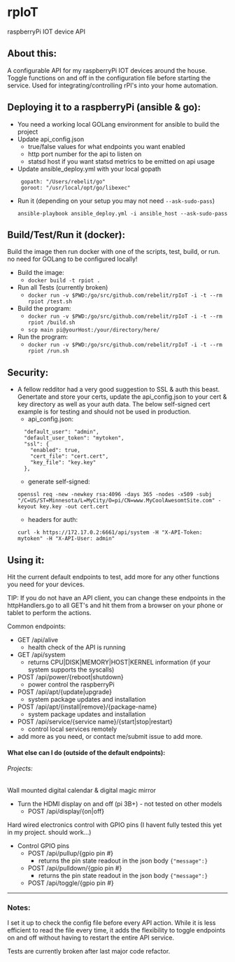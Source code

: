 # rpIoT
raspberryPi IOT device API

## About this:
A configurable API for my raspberryPi IOT devices around the house. Toggle functions on and off in the 
configuration file before starting the service.  Used for integrating/controlling rPI's into your home automation. 

## Deploying it to a raspberryPi (ansible & go):
* You need a working local GOLang environment for ansible to build the project
* Update api_config.json 
    * true/false values for what endpoints you want enabled
    * http port number for the api to listen on
    * statsd host if you want statsd metrics to be emitted on api usage
* Update ansible_deploy.yml with your local gopath
   ```
    gopath: "/Users/rebelit/go"
    goroot: "/usr/local/opt/go/libexec"
   ```
* Run it (depending on your setup you may not need `--ask-sudo-pass`)
    ```
    ansible-playbook ansible_deploy.yml -i ansible_host --ask-sudo-pass
    ```
    
## Build/Test/Run it (docker):
Build the image then run docker with one of the scripts, test, build, or run.  no need for GOLang to be configured 
locally!

* Build the image:
    * `docker build -t rpiot .`
* Run all Tests (currently broken)
    * `docker run -v $PWD:/go/src/github.com/rebelit/rpIoT -i -t --rm rpiot /test.sh`
* Build the program:
    * `docker run -v $PWD:/go/src/github.com/rebelit/rpIoT -i -t --rm rpiot /build.sh`
    * `scp main pi@yourHost:/your/directory/here/`
* Run the program:
    * `docker run -v $PWD:/go/src/github.com/rebelit/rpIoT -i -t --rm rpiot /run.sh`
    
    
## Security:
* A fellow redditor had a very good suggestion to SSL & auth this beast. Genertate and store your certs, update the api_config.json
to your cert & key directory as well as your auth data.   The below self-signed cert example is for testing and should not be used in production. 
    * api_config.json:
    ```
      "default_user": "admin",
      "default_user_token": "mytoken",
      "ssl": {
        "enabled": true,
        "cert_file": "cert.cert",
        "key_file": "key.key"
      },

    ```
    * generate self-signed:
    ```
    openssl req -new -newkey rsa:4096 -days 365 -nodes -x509 -subj "/C=US/ST=Minnesota/L=MyCity/O=pi/CN=www.MyCoolAwesomtSite.com" -keyout key.key -out cert.cert
    ```
    * headers for auth:
    ```
    curl -k https://172.17.0.2:6661/api/system -H "X-API-Token: mytoken" -H "X-API-User: admin"
    ```

## Using it:
Hit the current default endpoints to test, add more for any other functions you need for your 
devices. 

TIP: If you do not have an API client, you can change these endpoints in the httpHandlers.go to all GET's
and hit them from a browser on your phone or tablet to perform the actions. 

Common endpoints:
* GET /api/alive
    * health check of the API is running
* GET /api/system
    * returns CPU|DISK|MEMORY|HOST|KERNEL information (if your system supports the syscalls)
* POST /api/power/{reboot|shutdown}
    * power control the raspberryPi
* POST /api/apt/{update|upgrade}
    * system package updates and installation
* POST /api/apt/{install|remove}/{package-name}
    * system package updates and installation
* POST /api/service/{service name}/{start|stop|restart}
    * control local services remotely
* add more as you need, or contact me/submit issue to add more. 


#### What else can I do (outside of the default endpoints):
###### Projects: 
Wall mounted digital calendar & digital magic mirror
* Turn the HDMI display on and off (pi 3B+) - not tested on other models
    * POST /api/display/{on|off}

Hard wired electronics control with GPIO pins (I havent fully tested this yet in my project. should work...)
* Control GPIO pins
    * POST /api/pullup/{gpio pin #}
        * returns the pin state readout in the json body `{"message":}`
    * POST /api/pulldown/{gpio pin #}
        * returns the pin state readout in the json body `{"message":}`
    * POST /api/toggle/{gpio pin #}

---
### Notes:
I set it up to check the config file before every API action. While it is less efficient to read the file every 
time, it adds the flexibility to toggle endpoints on and off without having to restart the entire API service.

Tests are currently broken after last major code refactor. 